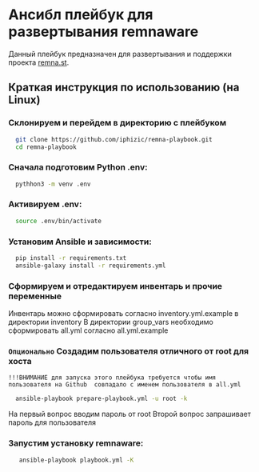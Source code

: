# Ансибл плейбук для развертывания remnaware

  Данный плейбук предназначен для развертывания и поддержки проекта [remna.st](https://remna.st).

## Краткая инструкция по использованию (на Linux)

### Склонируем и перейдем в директорию с плейбуком
  ```bash
    git clone https://github.com/iphizic/remna-playbook.git
    cd remna-playbook
  ```

### Сначала подготовим  Python .env:
  ```bash
    pythhon3 -m venv .env
  ```

### Активируем .env:
  ```bash
    source .env/bin/activate
  ```
### Установим Ansible и зависимости:
  ```bash
    pip install -r requirements.txt
    ansible-galaxy install -r requirements.yml
  ```
### Сформируем и отредактируем инвентарь и прочие переменные 
  Инвентарь можно сформировать согласно inventory.yml.example в директории inventory
  В директории group_vars необходимо сформировать all.yml согласно all.yml.example

### `Опционально` Создадим пользователя отличного от root для хоста
   `!!!ВНИМАНИЕ для запуска этого плейбука требуется чтобы имя пользователя на Github 
   совпадало с именем пользователя в all.yml`
   ```bash
     ansible-playbook prepare-playbook.yml -u root -k
   ```
   На первый вопрос вводим пароль от root
   Второй вопрос запрашивает пароль для пользователя
   
### Запустим установку remnaware:
  ```bash
     ansible-playbook playbook.yml -K
   ```